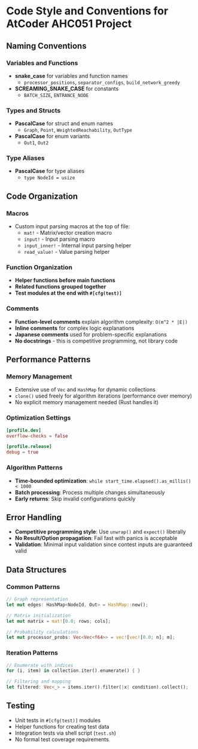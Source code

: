 # Code Style and Conventions for AtCoder AHC051 Project

## Naming Conventions

### Variables and Functions
- **snake_case** for variables and function names
  - `processor_positions`, `separator_configs`, `build_network_greedy`
- **SCREAMING_SNAKE_CASE** for constants
  - `BATCH_SIZE`, `ENTRANCE_NODE`

### Types and Structs
- **PascalCase** for struct and enum names
  - `Graph`, `Point`, `WeightedReachability`, `OutType`
- **PascalCase** for enum variants
  - `Out1`, `Out2`

### Type Aliases
- **PascalCase** for type aliases
  - `type NodeId = usize`

## Code Organization

### Macros
- Custom input parsing macros at the top of file:
  - `mat!` - Matrix/vector creation macro
  - `input!` - Input parsing macro
  - `input_inner!` - Internal input parsing helper
  - `read_value!` - Value parsing helper

### Function Organization
- **Helper functions before main functions**
- **Related functions grouped together**
- **Test modules at the end with `#[cfg(test)]`**

### Comments
- **Function-level comments** explain algorithm complexity: `O(m^2 * |E|)`
- **Inline comments** for complex logic explanations
- **Japanese comments** used for problem-specific explanations
- **No docstrings** - this is competitive programming, not library code

## Performance Patterns

### Memory Management
- Extensive use of `Vec` and `HashMap` for dynamic collections
- `clone()` used freely for algorithm iterations (performance over memory)
- No explicit memory management needed (Rust handles it)

### Optimization Settings
```toml
[profile.dev]
overflow-checks = false

[profile.release]  
debug = true
```

### Algorithm Patterns
- **Time-bounded optimization**: `while start_time.elapsed().as_millis() < 1000`
- **Batch processing**: Process multiple changes simultaneously
- **Early returns**: Skip invalid configurations quickly

## Error Handling
- **Competitive programming style**: Use `unwrap()` and `expect()` liberally
- **No Result/Option propagation**: Fail fast with panics is acceptable
- **Validation**: Minimal input validation since contest inputs are guaranteed valid

## Data Structures

### Common Patterns
```rust
// Graph representation
let mut edges: HashMap<NodeId, Out> = HashMap::new();

// Matrix initialization  
let mut matrix = mat![0.0; rows; cols];

// Probability calculations
let mut processor_probs: Vec<Vec<f64>> = vec![vec![0.0; n]; m];
```

### Iteration Patterns
```rust
// Enumerate with indices
for (i, item) in collection.iter().enumerate() { }

// Filtering and mapping
let filtered: Vec<_> = items.iter().filter(|x| condition).collect();
```

## Testing
- Unit tests in `#[cfg(test)]` modules
- Helper functions for creating test data
- Integration tests via shell script (`test.sh`)
- No formal test coverage requirements